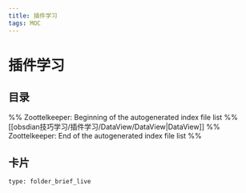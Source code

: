 ```yaml
---
title: 插件学习
tags: MOC
---
```

# 插件学习

## 目录



%% Zoottelkeeper: Beginning of the autogenerated index file list  %%
 [[obsdian技巧学习/插件学习/DataView/DataView|DataView]]
%% Zoottelkeeper: End of the autogenerated index file list  %%












## 卡片

```ccard
type: folder_brief_live
```



















